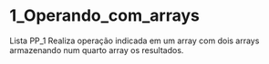 # 1_Operando_com_arrays
Lista PP_1 Realiza operação indicada em um array com dois arrays armazenando num quarto array os resultados.
